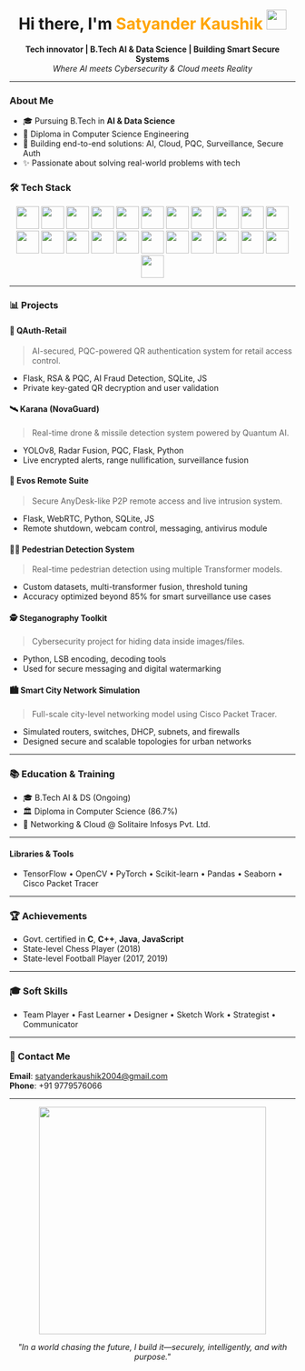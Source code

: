<!-- GitHub Profile README for Satyander Kaushik -->

<h1 align="center">Hi there, I'm <span style="color:#FFA500">Satyander Kaushik</span> <img src="https://media.giphy.com/media/hvRJCLFzcasrR4ia7z/giphy.gif" width="35"></h1>

<p align="center">
  <b>Tech innovator | B.Tech AI & Data Science | Building Smart Secure Systems</b><br>
  <i>Where AI meets Cybersecurity & Cloud meets Reality</i>
</p>

---

###  About Me

<ul>
  <li>🎓 Pursuing B.Tech in <b>AI & Data Science</b></li>
  <li>🌟 Diploma in Computer Science Engineering</li>
  <li>📡 Building end-to-end solutions: AI, Cloud, PQC, Surveillance, Secure Auth</li>
  <li>✨ Passionate about solving real-world problems with tech</li>
</ul>

### 🛠️ Tech Stack
<p align="center">
  <img src="https://cdn.jsdelivr.net/gh/devicons/devicon/icons/python/python-original.svg" width="40" />
  <img src="https://cdn.jsdelivr.net/gh/devicons/devicon/icons/c/c-original.svg" width="40" />
  <img src="https://cdn.jsdelivr.net/gh/devicons/devicon/icons/cplusplus/cplusplus-original.svg" width="40" />
  <img src="https://cdn.jsdelivr.net/gh/devicons/devicon/icons/java/java-original.svg" width="40" />
  <img src="https://cdn.jsdelivr.net/gh/devicons/devicon/icons/javascript/javascript-original.svg" width="40" />
  <img src="https://cdn.jsdelivr.net/gh/devicons/devicon/icons/react/react-original.svg" width="40" />
  <img src="https://cdn.jsdelivr.net/gh/devicons/devicon/icons/flutter/flutter-original.svg" width="40" />
  <img src="https://cdn.jsdelivr.net/gh/devicons/devicon/icons/nodejs/nodejs-original.svg" width="40" />
  <img src="https://cdn.jsdelivr.net/gh/devicons/devicon/icons/html5/html5-original.svg" width="40" />
  <img src="https://cdn.jsdelivr.net/gh/devicons/devicon/icons/css3/css3-original.svg" width="40" />
  <img src="https://cdn.jsdelivr.net/gh/devicons/devicon/icons/sass/sass-original.svg" width="40" />
  <img src="https://cdn.jsdelivr.net/gh/devicons/devicon/icons/nginx/nginx-original.svg" width="40" />
  <img src="https://cdn.jsdelivr.net/gh/devicons/devicon/icons/linux/linux-original.svg" width="40" />
  <img src="https://cdn.jsdelivr.net/gh/devicons/devicon/icons/ubuntu/ubuntu-plain.svg" width="40" />
  <img src="https://cdn.jsdelivr.net/gh/devicons/devicon/icons/firebase/firebase-plain.svg" width="40" />
  <img src="https://cdn.jsdelivr.net/gh/devicons/devicon/icons/amazonwebservices/amazonwebservices-original.svg" width="40" />
  <img src="https://cdn.jsdelivr.net/gh/devicons/devicon/icons/mongodb/mongodb-original.svg" width="40" />
  <img src="https://cdn.jsdelivr.net/gh/devicons/devicon/icons/mysql/mysql-original.svg" width="40" />
  <img src="https://cdn.jsdelivr.net/gh/devicons/devicon/icons/oracle/oracle-original.svg" width="40" />
  <img src="https://cdn.jsdelivr.net/gh/devicons/devicon/icons/electron/electron-original.svg" width="40" />
  <img src="https://cdn.jsdelivr.net/gh/devicons/devicon/icons/android/android-original.svg" width="40" />
  <img src="https://cdn.jsdelivr.net/gh/devicons/devicon/icons/photoshop/photoshop-line.svg" width="40" />
  <img src="https://cdn.jsdelivr.net/gh/devicons/devicon/icons/illustrator/illustrator-line.svg" width="40" />
</p>


---

### 📊 Projects

#### 🔐 QAuth-Retail
> AI-secured, PQC-powered QR authentication system for retail access control.
- Flask, RSA & PQC, AI Fraud Detection, SQLite, JS
- Private key-gated QR decryption and user validation

#### 🛰️ Karana (NovaGuard)
> Real-time drone & missile detection system powered by Quantum AI.
- YOLOv8, Radar Fusion, PQC, Flask, Python
- Live encrypted alerts, range nullification, surveillance fusion

#### 📡 Evos Remote Suite
> Secure AnyDesk-like P2P remote access and live intrusion system.
- Flask, WebRTC, Python, SQLite, JS
- Remote shutdown, webcam control, messaging, antivirus module

#### 🚶‍♂️ Pedestrian Detection System
> Real-time pedestrian detection using multiple Transformer models.
- Custom datasets, multi-transformer fusion, threshold tuning
- Accuracy optimized beyond 85% for smart surveillance use cases

#### 🕵️ Steganography Toolkit
> Cybersecurity project for hiding data inside images/files.
- Python, LSB encoding, decoding tools
- Used for secure messaging and digital watermarking

#### 🏙️ Smart City Network Simulation
> Full-scale city-level networking model using Cisco Packet Tracer.
- Simulated routers, switches, DHCP, subnets, and firewalls
- Designed secure and scalable topologies for urban networks

---

### 📚 Education & Training
- 🎓 B.Tech AI & DS (Ongoing)
- 🏛️ Diploma in Computer Science (86.7%)
- 📅 Networking & Cloud @ Solitaire Infosys Pvt. Ltd.

---


#### Libraries & Tools
- TensorFlow • OpenCV • PyTorch • Scikit-learn • Pandas • Seaborn • Cisco Packet Tracer

---

### 🏆 Achievements
- Govt. certified in **C**, **C++**, **Java**, **JavaScript**
- State-level Chess Player (2018)
- State-level Football Player (2017, 2019)

---

### 🎓 Soft Skills
- Team Player • Fast Learner • Designer • Sketch Work • Strategist • Communicator

---

### 📢 Contact Me
**Email**: [satyanderkaushik2004@gmail.com](mailto:satyanderkaushik2004@gmail.com)  
**Phone**: +91 9779576066

---

<p align="center">
  <img src="https://media.giphy.com/media/qgQUggAC3Pfv687qPC/giphy.gif" width="400" />
</p>

<p align="center">
  <i>"In a world chasing the future, I build it—securely, intelligently, and with purpose."</i>
</p>
